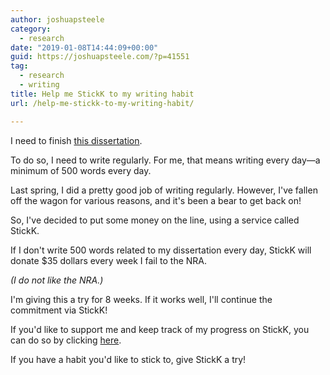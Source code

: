 ```yaml
---
author: joshuapsteele
category:
  - research
date: "2019-01-08T14:44:09+00:00"
guid: https://joshuapsteele.com/?p=41551
tag:
  - research
  - writing
title: Help me StickK to my writing habit
url: /help-me-stickk-to-my-writing-habit/

---
```

I need to finish [this dissertation](/heres-the-elevator-pitch-for-my-dissertation-proposal-scriptural-but-not-religious/).

To do so, I need to write regularly. For me, that means writing every day—a minimum of 500 words every day.

Last spring, I did a pretty good job of writing regularly. However, I've fallen off the wagon for various reasons, and it's been a bear to get back on!

So, I've decided to put some money on the line, using a service called StickK.

If I don't write 500 words related to my dissertation every day, StickK will donate $35 dollars every week I fail to the NRA.

_(I do not like the NRA.)_

I'm giving this a try for 8 weeks. If it works well, I'll continue the commitment via StickK!

If you'd like to support me and keep track of my progress on StickK, you can do so by clicking [here](https://stik.to/r2N).

If you have a habit you'd like to stick to, give StickK a try!
